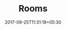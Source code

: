 ---
title: "Rooms"
date: 2017-09-25T11:31:18+05:30
layout: rooms
property: "Casa Goa"
status: "Pending Review"
url: /details/rooms/casa-goa/
slug: "casa-goa/"

mainmenu:
 details: true
 rooms: true

---